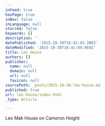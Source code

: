 ```yaml
---
inFeed: true
hasPage: true
inNav: false
inLanguage: null
starred: false
keywords: []
description: ''
datePublished: '2015-10-30T16:42:43.306Z'
dateModified: '2015-10-30T16:41:09.069Z'
title: Leo House
authors: []
publisher:
  name: null
  domain: null
  url: null
  favicon: null
sourcePath: _posts/2015-10-30-leo-house.md
published: true
url: leo-house/index.html
_type: Article

---
```

Leo Mak House on Cameron Height
